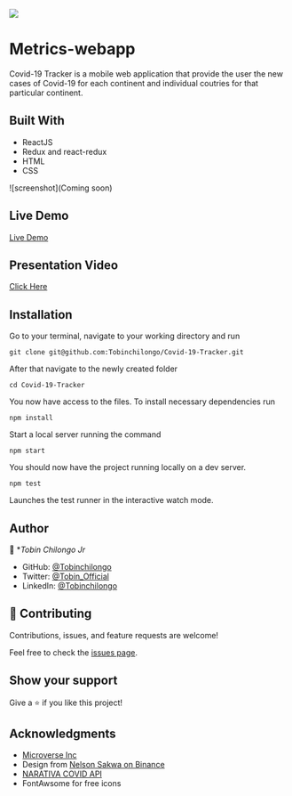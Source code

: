 ![](https://img.shields.io/badge/Microverse-blueviolet)

# Metrics-webapp 

Covid-19 Tracker is a mobile web application that provide the user the new cases of Covid-19 for each continent and individual coutries for that particular continent.

## Built With

- ReactJS
- Redux and react-redux
- HTML
- CSS


![screenshot](Coming soon)

## Live Demo 
[Live Demo](https://tobinscovid-19-tracker.herokuapp.com/)


## Presentation Video
[Click Here](https://www.loom.com/share/56da292ac7744509baab0d2bc189985b)

## Installation

Go to your terminal, navigate to your working directory and run

`git clone git@github.com:Tobinchilongo/Covid-19-Tracker.git`

After that navigate to the newly created folder

`cd Covid-19-Tracker`

You now have access to the files.
To install necessary dependencies run

`npm install`

Start a local server running the command

`npm start`

You should now have the project running locally on a dev server.

`npm test`

Launches the test runner in the interactive watch mode.

## Author

👤 **Tobin Chilongo Jr*


- GitHub: [@Tobinchilongo](https://github.com/Tobinchilongo)
- Twitter: [@Tobin_Official](https://twitter.com/Tobin_Official)
- LinkedIn: [@Tobinchilongo](https://www.linkedin.com/in/tobin-chilongo-a6736415a/)


## 🤝 Contributing

Contributions, issues, and feature requests are welcome!

Feel free to check the [issues page](../../issues/).

## Show your support

Give a ⭐️ if you like this project!

## Acknowledgments
- [Microverse Inc](https://www.microverse.org/)
- Design from [Nelson Sakwa on Binance](https://www.behance.net/sakwadesignstudio?isa0=1)
- [NARATIVA COVID API](https://covid19tracking.narrativa.com/)
- FontAwsome for free icons
